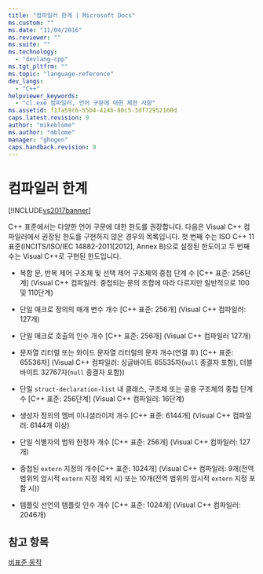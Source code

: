 ```yaml
---
title: "컴파일러 한계 | Microsoft Docs"
ms.custom: ""
ms.date: "11/04/2016"
ms.reviewer: ""
ms.suite: ""
ms.technology: 
  - "devlang-cpp"
ms.tgt_pltfrm: ""
ms.topic: "language-reference"
dev_langs: 
  - "C++"
helpviewer_keywords: 
  - "cl.exe 컴파일러, 언어 구문에 대한 제한 사항"
ms.assetid: f1fa59c6-55b4-414b-80c5-3df72952160d
caps.latest.revision: 9
author: "mikeblome"
ms.author: "mblome"
manager: "ghogen"
caps.handback.revision: 9
---
```

# 컴파일러 한계
[!INCLUDE[vs2017banner](../assembler/inline/includes/vs2017banner.md)]

C\+\+ 표준에서는 다양한 언어 구문에 대한 한도를 권장합니다.  다음은 Visual C\+\+ 컴파일러에서 권장된 한도를 구현하지 않은 경우의 목록입니다.  첫 번째 수는 ISO C\+\+ 11 표준\(INCITS\/ISO\/IEC 14882\-2011\[2012\], Annex B\)으로 설정된 한도이고 두 번째 수는 Visual C\+\+로 구현된 한도입니다.  
  
-   복합 문, 반복 제어 구조체 및 선택 제어 구조체의 중첩 단계 수 \[C\+\+ 표준: 256단계\] \(Visual C\+\+ 컴파일러: 중첩되는 문의 조합에 따라 다르지만 일반적으로 100 및 110단계\)  
  
-   단일 매크로 정의의 매개 변수 개수 \[C\+\+ 표준: 256개\] \(Visual C\+\+ 컴파일러: 127개\)  
  
-   단일 매크로 호출의 인수 개수 \[C\+\+ 표준: 256개\] \(Visual C\+\+ 컴파일러 127개\)  
  
-   문자열 리터럴 또는 와이드 문자열 리터럴의 문자 개수\(연결 후\) \[C\+\+ 표준: 65536자\] \(Visual C\+\+ 컴파일러: 싱글바이트 65535자\(`null` 종결자 포함\), 더블바이트 32767자\(`null` 종결자 포함\)\)  
  
-   단일 `struct-declaration-list` 내 클래스, 구조체 또는 공용 구조체의 중첩 단계 수 \[C\+\+ 표준: 256단계\] \(Visual C\+\+ 컴파일러: 16단계\)  
  
-   생성자 정의의 멤버 이니셜라이저 개수 \[C\+\+ 표준: 6144개\] \(Visual C\+\+ 컴파일러: 6144개 이상\)  
  
-   단일 식별자의 범위 한정자 개수 \[C\+\+ 표준: 256개\] \(Visual C\+\+ 컴파일러: 127개\)  
  
-   중첩된 `extern` 지정의 개수\[C\+\+ 표준: 1024개\] \(Visual C\+\+ 컴파일러: 9개\(전역 범위의 암시적 `extern` 지정 제외 시\) 또는 10개\(전역 범위의 암시적 `extern` 지정 포함 시\)\)  
  
-   템플릿 선언의 템플릿 인수 개수 \[C\+\+ 표준: 1024개\] \(Visual C\+\+ 컴파일러: 2046개\)  
  
## 참고 항목  
 [비표준 동작](../cpp/nonstandard-behavior.md)